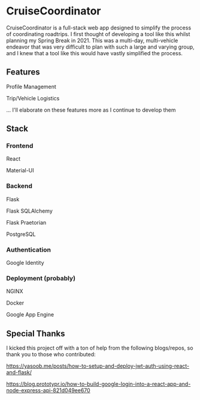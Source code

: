 # CruiseCoordinator

CruiseCoordinator is a full-stack web app designed to simplify the process of coordinating roadtrips. I first thought of developing a tool like this whilst planning my Spring Break in 2021. This was a multi-day, multi-vehicle endeavor that was very difficult to plan with such a large and varying group, and I knew that a tool like this would have vastly simplified the process.

## Features

Profile Management

Trip/Vehicle Logistics

... I'll elaborate on these features more as I continue to develop them

## Stack

### Frontend

React

Material-UI

### Backend

Flask

Flask SQLAlchemy

Flask Praetorian

PostgreSQL

### Authentication

Google Identity

### Deployment (probably)

NGINX

Docker

Google App Engine

## Special Thanks

I kicked this project off with a ton of help from the following blogs/repos, so thank you to those who contributed:

https://yasoob.me/posts/how-to-setup-and-deploy-jwt-auth-using-react-and-flask/

https://blog.prototypr.io/how-to-build-google-login-into-a-react-app-and-node-express-api-821d049ee670